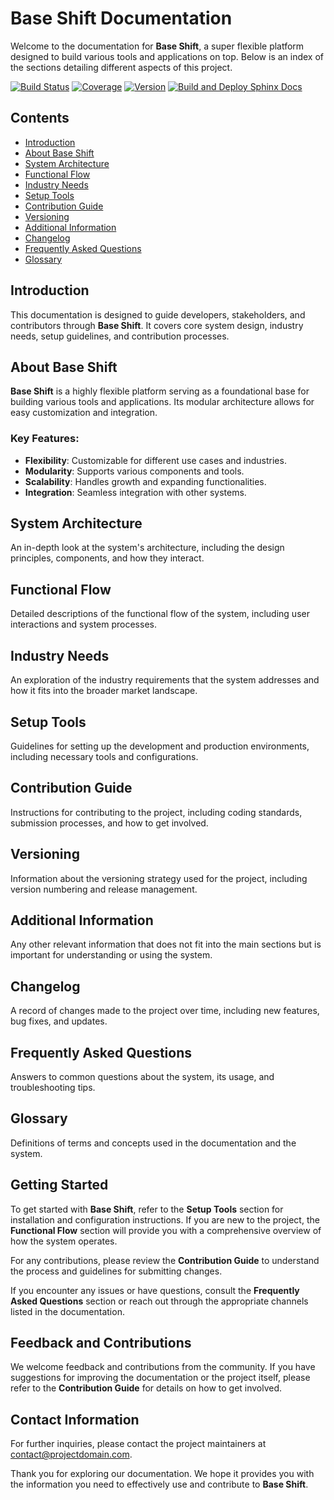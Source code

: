 # Base Shift Documentation

Welcome to the documentation for **Base Shift**, a super flexible platform designed to build various tools and applications on top. Below is an index of the sections detailing different aspects of this project.

[![Build Status](https://img.shields.io/github/workflow/status/username/repository/CI)](https://github.com/username/repository/actions) 
[![Coverage](https://img.shields.io/codecov/c/github/username/repository)](https://codecov.io/github/username/repository) 
[![Version](https://img.shields.io/github/v/release/username/repository)](https://github.com/username/repository/releases)
[![Build and Deploy Sphinx Docs](https://github.com/cupid-22/base-shift/actions/workflows/deploy-docs.yml/badge.svg)](https://github.com/cupid-22/base-shift/actions/workflows/deploy-docs.yml)

## Contents

- [Introduction](#introduction)
- [About Base Shift](#about-base-shift)
- [System Architecture](#system-architecture)
- [Functional Flow](#functional-flow)
- [Industry Needs](#industry-needs)
- [Setup Tools](#setup-tools)
- [Contribution Guide](#contribution-guide)
- [Versioning](#versioning)
- [Additional Information](#additional-information)
- [Changelog](#changelog)
- [Frequently Asked Questions](#frequently-asked-questions)
- [Glossary](#glossary)

## Introduction

This documentation is designed to guide developers, stakeholders, and contributors through **Base Shift**. It covers core system design, industry needs, setup guidelines, and contribution processes.

## About Base Shift

**Base Shift** is a highly flexible platform serving as a foundational base for building various tools and applications. Its modular architecture allows for easy customization and integration.

### Key Features:
- **Flexibility**: Customizable for different use cases and industries.
- **Modularity**: Supports various components and tools.
- **Scalability**: Handles growth and expanding functionalities.
- **Integration**: Seamless integration with other systems.

## System Architecture

An in-depth look at the system's architecture, including the design principles, components, and how they interact.

## Functional Flow

Detailed descriptions of the functional flow of the system, including user interactions and system processes.

## Industry Needs

An exploration of the industry requirements that the system addresses and how it fits into the broader market landscape.

## Setup Tools

Guidelines for setting up the development and production environments, including necessary tools and configurations.

## Contribution Guide

Instructions for contributing to the project, including coding standards, submission processes, and how to get involved.

## Versioning

Information about the versioning strategy used for the project, including version numbering and release management.

## Additional Information

Any other relevant information that does not fit into the main sections but is important for understanding or using the system.

## Changelog

A record of changes made to the project over time, including new features, bug fixes, and updates.

## Frequently Asked Questions

Answers to common questions about the system, its usage, and troubleshooting tips.

## Glossary

Definitions of terms and concepts used in the documentation and the system.

## Getting Started

To get started with **Base Shift**, refer to the **Setup Tools** section for installation and configuration instructions. If you are new to the project, the **Functional Flow** section will provide you with a comprehensive overview of how the system operates.

For any contributions, please review the **Contribution Guide** to understand the process and guidelines for submitting changes.

If you encounter any issues or have questions, consult the **Frequently Asked Questions** section or reach out through the appropriate channels listed in the documentation.

## Feedback and Contributions

We welcome feedback and contributions from the community. If you have suggestions for improving the documentation or the project itself, please refer to the **Contribution Guide** for details on how to get involved.

## Contact Information

For further inquiries, please contact the project maintainers at [contact@projectdomain.com](mailto:contact@projectdomain.com).

Thank you for exploring our documentation. We hope it provides you with the information you need to effectively use and contribute to **Base Shift**.
